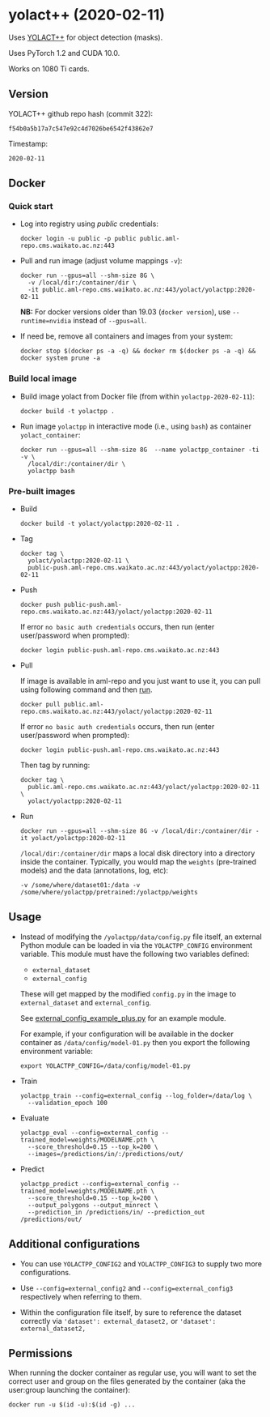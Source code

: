 # yolact++ (2020-02-11)

Uses [YOLACT++](https://github.com/dbolya/yolact/) for object detection (masks).

Uses PyTorch 1.2 and CUDA 10.0.

Works on 1080 Ti cards. 

## Version

YOLACT++ github repo hash (commit 322):

```
f54b0a5b17a7c547e92c4d7026be6542f43862e7
```

Timestamp:

```
2020-02-11
```

## Docker

### Quick start

* Log into registry using *public* credentials:

  ```commandline
  docker login -u public -p public public.aml-repo.cms.waikato.ac.nz:443 
  ```

* Pull and run image (adjust volume mappings `-v`):

  ```commandline
  docker run --gpus=all --shm-size 8G \
    -v /local/dir:/container/dir \
    -it public.aml-repo.cms.waikato.ac.nz:443/yolact/yolactpp:2020-02-11
  ```

  **NB:** For docker versions older than 19.03 (`docker version`), use `--runtime=nvidia` instead of `--gpus=all`.

* If need be, remove all containers and images from your system:

  ```commandline
  docker stop $(docker ps -a -q) && docker rm $(docker ps -a -q) && docker system prune -a
  ```
 

### Build local image

* Build image yolact from Docker file (from within `yolactpp-2020-02-11`):

  ```
  docker build -t yolactpp .
  ```

* Run image `yolactpp` in interactive mode (i.e., using `bash`) as container `yolact_container`:

  ```
  docker run --gpus=all --shm-size 8G  --name yolactpp_container -ti -v \
    /local/dir:/container/dir \
    yolactpp bash
  ```

### Pre-built images

* Build

  ```
  docker build -t yolact/yolactpp:2020-02-11 .
  ```

* Tag

  ```
  docker tag \
    yolact/yolactpp:2020-02-11 \
    public-push.aml-repo.cms.waikato.ac.nz:443/yolact/yolactpp:2020-02-11
  ```

* Push

  ```
  docker push public-push.aml-repo.cms.waikato.ac.nz:443/yolact/yolactpp:2020-02-11
  ```

  If error `no basic auth credentials` occurs, then run (enter user/password when prompted):

  ```
  docker login public-push.aml-repo.cms.waikato.ac.nz:443
  ```

* Pull

  If image is available in aml-repo and you just want to use it, you can pull using following 
  command and then [run](#run).

  ```
  docker pull public.aml-repo.cms.waikato.ac.nz:443/yolact/yolactpp:2020-02-11
  ```

  If error `no basic auth credentials` occurs, then run (enter user/password when prompted):

  ```
  docker login public-push.aml-repo.cms.waikato.ac.nz:443
  ```

  Then tag by running:

  ```
  docker tag \
    public.aml-repo.cms.waikato.ac.nz:443/yolact/yolactpp:2020-02-11 \
    yolact/yolactpp:2020-02-11
  ```

* <a name="run">Run</a>

  ```
  docker run --gpus=all --shm-size 8G -v /local/dir:/container/dir -it yolact/yolactpp:2020-02-11
  ```

  `/local/dir:/container/dir` maps a local disk directory into a directory inside the container.
  Typically, you would map the `weights` (pre-trained models) and the data (annotations, 
  log, etc):

  ```
  -v /some/where/dataset01:/data -v /some/where/yolactpp/pretrained:/yolactpp/weights
  ```


## Usage

* Instead of modifying the `/yolactpp/data/config.py` file itself, an external
  Python module can be loaded in via the `YOLACTPP_CONFIG` environment variable.
  This module must have the following two variables defined:

    * `external_dataset`
    * `external_config`

  These will get mapped by the modified `config.py` in the image to 
  `external_dataset` and `external_config`.

  See [external_config_example_plus.py](external_config_example_plus.py) for an
  example module.

  For example, if your configuration will be available in the docker container
  as `/data/config/model-01.py` then you export the following environment variable:

  ```
  export YOLACTPP_CONFIG=/data/config/model-01.py
  ```

* Train

  ```
  yolactpp_train --config=external_config --log_folder=/data/log \
    --validation_epoch 100
  ```

* Evaluate

  ```
  yolactpp_eval --config=external_config --trained_model=weights/MODELNAME.pth \
    --score_threshold=0.15 --top_k=200 \
    --images=/predictions/in/:/predictions/out/
  ```

* Predict

  ```
  yolactpp_predict --config=external_config --trained_model=weights/MODELNAME.pth \
    --score_threshold=0.15 --top_k=200 \
    --output_polygons --output_minrect \
    --prediction_in /predictions/in/ --prediction_out /predictions/out/    
  ```

## Additional configurations

* You can use `YOLACTPP_CONFIG2` and `YOLACTPP_CONFIG3` to supply two more
  configurations.
  
* Use `--config=external_config2` and `--config=external_config3` respectively
  when referring to them.

* Within the configuration file itself, by sure to reference the dataset correctly
  via `'dataset': external_dataset2,` or `'dataset': external_dataset2,`


## Permissions

When running the docker container as regular use, you will want to set the correct
user and group on the files generated by the container (aka the user:group launching
the container):

```commandline
docker run -u $(id -u):$(id -g) ...
```
